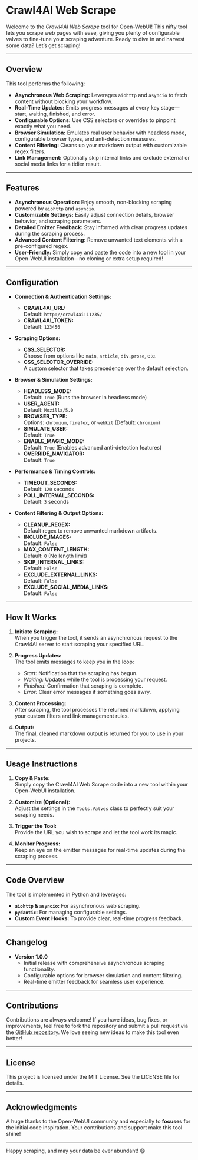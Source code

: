 # Crawl4AI Web Scrape

Welcome to the *Crawl4AI Web Scrape* tool for Open-WebUI! This nifty tool lets you scrape web pages with ease, giving you plenty of configurable valves to fine-tune your scraping adventure. Ready to dive in and harvest some data? Let’s get scraping!

---

## Overview

This tool performs the following:
- **Asynchronous Web Scraping:** Leverages `aiohttp` and `asyncio` to fetch content without blocking your workflow.
- **Real-Time Updates:** Emits progress messages at every key stage—start, waiting, finished, and error.
- **Configurable Options:** Use CSS selectors or overrides to pinpoint exactly what you need.
- **Browser Simulation:** Emulates real user behavior with headless mode, configurable browser types, and anti-detection measures.
- **Content Filtering:** Cleans up your markdown output with customizable regex filters.
- **Link Management:** Optionally skip internal links and exclude external or social media links for a tidier result.

---

## Features

- **Asynchronous Operation:** Enjoy smooth, non-blocking scraping powered by `aiohttp` and `asyncio`.
- **Customizable Settings:** Easily adjust connection details, browser behavior, and scraping parameters.
- **Detailed Emitter Feedback:** Stay informed with clear progress updates during the scraping process.
- **Advanced Content Filtering:** Remove unwanted text elements with a pre-configured regex.
- **User-Friendly:** Simply copy and paste the code into a new tool in your Open-WebUI installation—no cloning or extra setup required!

---

## Configuration

- **Connection & Authentication Settings:**  
  - **CRAWL4AI_URL:**  
    Default: `http://crawl4ai:11235/`
  - **CRAWL4AI_TOKEN:**  
    Default: `123456`

- **Scraping Options:**  
  - **CSS_SELECTOR:**  
    Choose from options like `main`, `article`, `div.prose`, etc.
  - **CSS_SELECTOR_OVERRIDE:**  
    A custom selector that takes precedence over the default selection.

- **Browser & Simulation Settings:**  
  - **HEADLESS_MODE:**  
    Default: `True` (Runs the browser in headless mode)
  - **USER_AGENT:**  
    Default: `Mozilla/5.0`
  - **BROWSER_TYPE:**  
    Options: `chromium`, `firefox`, or `webkit` (Default: `chromium`)
  - **SIMULATE_USER:**  
    Default: `True`
  - **ENABLE_MAGIC_MODE:**  
    Default: `True` (Enables advanced anti-detection features)
  - **OVERRIDE_NAVIGATOR:**  
    Default: `True`

- **Performance & Timing Controls:**  
  - **TIMEOUT_SECONDS:**  
    Default: `120` seconds
  - **POLL_INTERVAL_SECONDS:**  
    Default: `3` seconds

- **Content Filtering & Output Options:**  
  - **CLEANUP_REGEX:**  
    Default regex to remove unwanted markdown artifacts.
  - **INCLUDE_IMAGES:**  
    Default: `False`
  - **MAX_CONTENT_LENGTH:**  
    Default: `0` (No length limit)
  - **SKIP_INTERNAL_LINKS:**  
    Default: `False`
  - **EXCLUDE_EXTERNAL_LINKS:**  
    Default: `False`
  - **EXCLUDE_SOCIAL_MEDIA_LINKS:**  
    Default: `False`

---

## How It Works

1. **Initiate Scraping:**  
   When you trigger the tool, it sends an asynchronous request to the Crawl4AI server to start scraping your specified URL.

2. **Progress Updates:**  
   The tool emits messages to keep you in the loop:
   - *Start:* Notification that the scraping has begun.
   - *Waiting:* Updates while the tool is processing your request.
   - *Finished:* Confirmation that scraping is complete.
   - *Error:* Clear error messages if something goes awry.

3. **Content Processing:**  
   After scraping, the tool processes the returned markdown, applying your custom filters and link management rules.

4. **Output:**  
   The final, cleaned markdown output is returned for you to use in your projects.

---

## Usage Instructions

1. **Copy & Paste:**  
   Simply copy the Crawl4AI Web Scrape code into a new tool within your Open-WebUI installation.

2. **Customize (Optional):**  
   Adjust the settings in the `Tools.Valves` class to perfectly suit your scraping needs.

3. **Trigger the Tool:**  
   Provide the URL you wish to scrape and let the tool work its magic.

4. **Monitor Progress:**  
   Keep an eye on the emitter messages for real-time updates during the scraping process.

---

## Code Overview

The tool is implemented in Python and leverages:
- **`aiohttp` & `asyncio`:** For asynchronous web scraping.
- **`pydantic`:** For managing configurable settings.
- **Custom Event Hooks:** To provide clear, real-time progress feedback.

---

## Changelog

- **Version 1.0.0**  
  - Initial release with comprehensive asynchronous scraping functionality.
  - Configurable options for browser simulation and content filtering.
  - Real-time emitter feedback for seamless user experience.

---

## Contributions

Contributions are always welcome! If you have ideas, bug fixes, or improvements, feel free to fork the repository and submit a pull request via the [GitHub repository](https://github.com/BrandXX/open-webui/). We love seeing new ideas to make this tool even better!

---

## License

This project is licensed under the MIT License. See the LICENSE file for details.

---

## Acknowledgments

A huge thanks to the Open-WebUI community and especially to **focuses** for the initial code inspiration. Your contributions and support make this tool shine!

---

Happy scraping, and may your data be ever abundant! 😄
